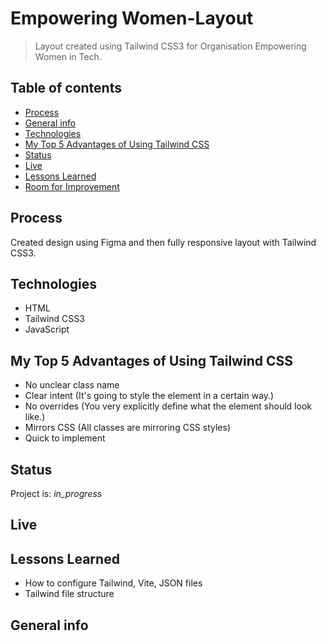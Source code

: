 
# Empowering Women-Layout
>  Layout created using Tailwind CSS3 for Organisation Empowering Women in Tech.  

## Table of contents
* [Process](#process)
* [General info](#general-info)
* [Technologies](#technologies)
* [My Top 5 Advantages of Using Tailwind CSS](#my-top-5-advantages-of-using-tailwind-css)
* [Status](#status)
* [Live](#live)
* [Lessons Learned](#leassons-learned)
* [Room for Improvement](#room-for-improvement )

## Process 
Created design using Figma and then fully responsive layout with Tailwind CSS3.


## Technologies
* HTML
* Tailwind CSS3
* JavaScript

## My Top 5 Advantages of Using Tailwind CSS
- No unclear class name
- Clear intent (It's going to style the element in a certain way.)
- No overrides (You very explicitly define what the element should look like.)
- Mirrors CSS (All classes are mirroring CSS styles)
- Quick to implement


## Status
Project is:  _in_progress_

## Live

## Lessons Learned
- How to configure Tailwind, Vite, JSON files
- Tailwind file structure


## General info
